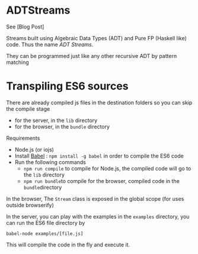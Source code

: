 # ADTStreams

See [Blog Post]

Streams built using Algebraic Data Types (ADT) and Pure FP (Haskell like) code. Thus the name *ADT Streams*.

They can be programmed just like any other recursive ADT by pattern matching

# Transpiling ES6 sources

There are already compiled js files in the destination folders so you can skip the compile stage

- for the server, in the `lib` directory
- for the browser, in the `bundle` directory


Requirements

- Node.js (or iojs)
- Install [Babel][1] : `npm install -g babel` in order to compile the ES6 code
- Run the following commands
    - `npm run compile` to compile for Node.js, the compiled code will go to the `lib` directory
    - `npm run bundle`to compile for the browser, compiled code in the `bundle`directory

In the browser, The `Stream` class is exposed in the global scope (for uses outside browserify)

In the server, you can play with the examples in the `examples` directory, you can run the ES6 file directory by

`babel-node examples/[file.js]`

This will compile the code in the fly and execute it.



[1]: https://babeljs.io/docs/usage/cli/